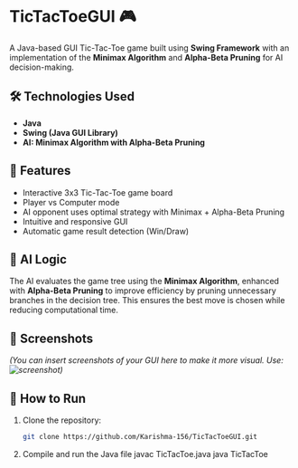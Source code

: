 # TicTacToeGUI 🎮

A Java-based GUI Tic-Tac-Toe game built using **Swing Framework** with an implementation of the **Minimax Algorithm** and **Alpha-Beta Pruning** for AI decision-making.

## 🛠️ Technologies Used
- **Java**
- **Swing (Java GUI Library)**
- **AI: Minimax Algorithm with Alpha-Beta Pruning**

## 📌 Features
- Interactive 3x3 Tic-Tac-Toe game board
- Player vs Computer mode
- AI opponent uses optimal strategy with Minimax + Alpha-Beta Pruning
- Intuitive and responsive GUI
- Automatic game result detection (Win/Draw)

## 🧠 AI Logic
The AI evaluates the game tree using the **Minimax Algorithm**, enhanced with **Alpha-Beta Pruning** to improve efficiency by pruning unnecessary branches in the decision tree. This ensures the best move is chosen while reducing computational time.

## 📸 Screenshots
*(You can insert screenshots of your GUI here to make it more visual. Use: ![screenshot](link))*

## 🚀 How to Run
1. Clone the repository:
   ```bash
   git clone https://github.com/Karishma-156/TicTacToeGUI.git

2. Compile and run the Java file
javac TicTacToe.java
java TicTacToe

